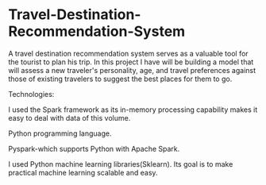 # Travel-Destination-Recommendation-System
 A travel destination recommendation system serves as a valuable      tool for the tourist to plan his trip. In this project I have will be building a model that will assess a new       traveler's personality, age, and travel preferences against those      of existing travelers to suggest the best places for them to go. 
 
Technologies:

I used the Spark framework as its in-memory processing capability makes it easy to deal with data of this volume.

Python programming language.

Pyspark-which supports Python with Apache Spark.

I used Python machine learning libraries(Sklearn). Its goal is to make practical machine learning scalable and easy.
